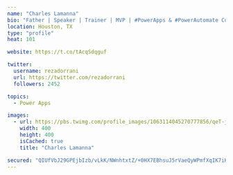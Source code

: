 ```yaml
---
name: "Charles Lamanna"
bio: "Father | Speaker | Trainer | MVP | #PowerApps & #PowerAutomate Community Super User | YouTuber Right-pointing triangle http://youtube.com/c/rezadorrani | Learn - Share - Clockwise rightwards and leftwards open circle arrows"
location: Houston, TX
type: "profile"
heat: 101

website: https://t.co/tAcqSdqguf

twitter:
  username: rezadorrani
  url: https://twitter.com/rezadorrani
  followers: 2452

topics:
  - Power Apps

images:
  - url: https://pbs.twimg.com/profile_images/1063114045270777856/qeT-jpWr_400x400.jpg
    width: 400
    height: 400
    isCached: true
    title: "Charles Lamanna"

secured: "QIUfVbJ29GPEjbIzb/vLkK/NWnhtxtZ/+0HX7EBhsuJ5rVaeQyWPmfXqIK7iKNkU/JUTKSE66iomQ84n/l4JvBaFXEeTed8XQUe0fctnyVumEx83rwWDW0tpGXKjCY6a4Yf79r8xP+v9q4bRfySBhsQw/GvVtapIlQDcah97N+tr2qZl7EEkjL9zzcqMejyc70DR1ENQB0zbbFcH0XGhf6FKcO3YM9XlqVbVuvuZ9gXalDWQ/c5jMkWSZu5yfjX8cVKbogJDT7L+gYQHHT4DquYcozKEfRk8G4OGZU87zyC/DpAGUaj5oBKiZu1oAlNPsDwFJM7jU/cYdVfwX1H7lo9uOP9UxG7vK7FPsxevGicevp75ic2hqOH+gu5Tk3qH2fqptATIgzl7a8hcRv5WJCtlng6iUAXzeeDi1Gi9j5c=;cVW+UuJeShcWaeGjcW5jtg=="
---
```


